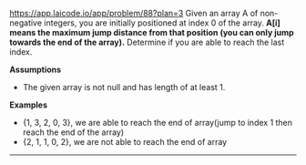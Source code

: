https://app.laicode.io/app/problem/88?plan=3
Given an array A of non-negative integers, you are initially positioned at index 0 of the array. **A[i] means the maximum jump distance from that position (you can only jump towards the end of the array).** Determine if you are able to reach the last index.

**Assumptions**

- The given array is not null and has length of at least 1.

**Examples**

- {1, 3, 2, 0, 3}, we are able to reach the end of array(jump to index 1 then reach the end of the array)    
- {2, 1, 1, 0, 2}, we are not able to reach the end of array
***
